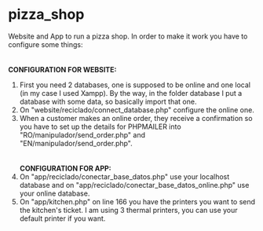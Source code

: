 # pizza_shop
Website and App to run a pizza shop.
In order to make it work you have to configure some things: <br/><br/><br/>
<b>CONFIGURATION FOR WEBSITE:</b>
1. First you need 2 databases, one is supposed to be online and one local (in my case I used Xampp). By the way, in the folder database I put a database with some data, so basically import that one.
2. On "website/reciclado/connect_database.php" configure the online one.
3. When a customer makes an online order, they receive a confirmation so you have to set up the details for PHPMAILER into
   "RO/manipulador/send_order.php" and "EN/manipulador/send_order.php". <br/><br/><br/>
   <b>CONFIGURATION FOR APP:</b>
1. On "app/reciclado/conectar_base_datos.php" use your localhost database and on "app/reciclado/conectar_base_datos_online.php" use your online database.
2. On "app/kitchen.php" on line 166 you have the printers you want to send the kitchen's ticket. I am using 3 thermal printers, you can use your default printer if you want.
